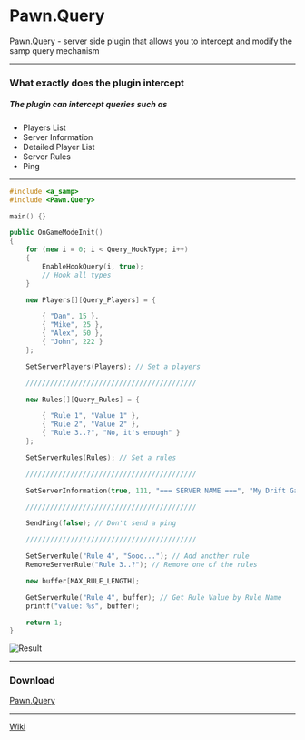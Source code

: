 # Pawn.Query

Pawn.Query - server side plugin that allows you to intercept and modify the samp query mechanism

---

### **What exactly does the plugin intercept**

##### The plugin can intercept queries such as

- Players List
- Server Information
- Detailed Player List
- Server Rules
- Ping

---

```c++
#include <a_samp>
#include <Pawn.Query>

main() {}

public OnGameModeInit()
{
	for (new i = 0; i < Query_HookType; i++)
	{
		EnableHookQuery(i, true);
		// Hook all types
	}

	new Players[][Query_Players] = {

		{ "Dan", 15 },
		{ "Mike", 25 },
		{ "Alex", 50 },
		{ "John", 222 }
	};

	SetServerPlayers(Players); // Set a players

	//////////////////////////////////////////

	new Rules[][Query_Rules] = {

		{ "Rule 1", "Value 1" },
		{ "Rule 2", "Value 2" },
		{ "Rule 3..?", "No, it's enough" }
	};

	SetServerRules(Rules); // Set a rules

	//////////////////////////////////////////

	SetServerInformation(true, 111, "=== SERVER NAME ===", "My Drift GameMode", "En / Ru");

	//////////////////////////////////////////

	SendPing(false); // Don't send a ping

	//////////////////////////////////////////

	SetServerRule("Rule 4", "Sooo..."); // Add another rule
	RemoveServerRule("Rule 3..?"); // Remove one of the rules

	new buffer[MAX_RULE_LENGTH];

	GetServerRule("Rule 4", buffer); // Get Rule Value by Rule Name
	printf("value: %s", buffer);

	return 1;
}
```


![Result](https://cdn.discordapp.com/attachments/582915540285128725/934332530813988874/unknown.png)

---

### **Download**

[Pawn.Query](https://github.com/oukibt/Pawn.Query/releases/tag/1.1.1)

---

[Wiki](https://github.com/oukibt/Pawn.Query/wiki)
